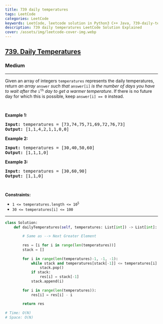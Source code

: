 ```yaml
---
title: 739 daily temperatures
tags: LeetCode
categories: LeetCode
keywords: LeetCode, leetcode solution in Python3 C++ Java, 739-daily-temperatures solution
description: 739 daily temperatures LeetCode Solution Explained
cover: /assets/img/leetcode-cover-img.webp
---
```





<h2><a href="https://leetcode.com/problems/daily-temperatures/">739. Daily Temperatures</a></h2><h3>Medium</h3><hr><div><p>Given an array of integers <code>temperatures</code> represents the daily temperatures, return <em>an array</em> <code>answer</code> <em>such that</em> <code>answer[i]</code> <em>is the number of days you have to wait after the</em> <code>i<sup>th</sup></code> <em>day to get a warmer temperature</em>. If there is no future day for which this is possible, keep <code>answer[i] == 0</code> instead.</p>

<p>&nbsp;</p>
<p><strong>Example 1:</strong></p>
<pre><strong>Input:</strong> temperatures = [73,74,75,71,69,72,76,73]
<strong>Output:</strong> [1,1,4,2,1,1,0,0]
</pre><p><strong>Example 2:</strong></p>
<pre><strong>Input:</strong> temperatures = [30,40,50,60]
<strong>Output:</strong> [1,1,1,0]
</pre><p><strong>Example 3:</strong></p>
<pre><strong>Input:</strong> temperatures = [30,60,90]
<strong>Output:</strong> [1,1,0]
</pre>
<p>&nbsp;</p>
<p><strong>Constraints:</strong></p>

<ul>
	<li><code>1 &lt;=&nbsp;temperatures.length &lt;= 10<sup>5</sup></code></li>
	<li><code>30 &lt;=&nbsp;temperatures[i] &lt;= 100</code></li>
</ul>
</div>

---




```python
class Solution:
    def dailyTemperatures(self, temperatures: List[int]) -> List[int]:
        
        # Same as --> Next Greater Element
        
        res = [i for i in range(len(temperatures))] 
        stack = []
        
        for i in range(len(temperatures)-1, -1, -1):
            while stack and temperatures[stack[-1]] <= temperatures[i]:
                stack.pop()
            if stack:
                res[i] = stack[-1]
            stack.append(i)
        
        for i in range(len(temperatures)):
            res[i] = res[i] - i
        
        return res
    
# Time: O(N)   
# Space: O(N) 
```
